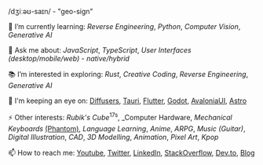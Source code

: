 /dʒiːəʊ-saɪn/ - "geo-sign"

🌱 I’m currently learning: _Reverse Engineering_, _Python_, _Computer Vision_, _Generative AI_

💬 Ask me about: _JavaScript_, _TypeScript_, _User Interfaces_ _(desktop/mobile/web)_ -  _native/hybrid_

📚 I’m interested in exploring: _Rust_, _Creative Coding_, _Reverse Engineering_, _Generative AI_

👀 I'm keeping an eye on: [Diffusers](https://github.com/huggingface/diffusers), [Tauri](https://github.com/tauri-apps/tauri), [Flutter](https://github.com/flutter/flutter), [Godot](https://github.com/godotengine/godot), [AvaloniaUI](https://avaloniaui.net/), [Astro](https://astro.build/)

⚡ Other interests: _Rubik's Cube_<sup>17s</sup>, _Computer Hardware, _Mechanical Keyboards_ [(Phantom)](https://github.com/geocine/phantom), _Language Learning_, _Anime_, _ARPG_, _Music (Guitar)_, _Digital Illustration_, _CAD_, _3D Modelling_, _Animation_, _Pixel Art_,  _Kpop_

📫 How to reach me: [Youtube](https://www.youtube.com/@aivandroid), [Twitter](https://twitter.com/aivandroid), [LinkedIn](https://www.linkedin.com/in/aivan/), [StackOverflow](https://stackoverflow.com/users/372935/aivan-monceller), [Dev.to](https://dev.to/geocine), [Blog](https://aivan.io)
